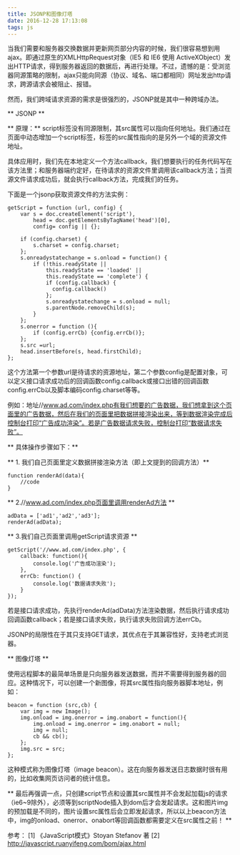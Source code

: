 ```yaml
---
title: JSONP和图像灯塔
date: 2016-12-28 17:13:08
tags: js
---
```


当我们需要和服务器交换数据并更新网页部分内容的时候，我们很容易想到用ajax。即通过原生的XMLHttpRequest对象（IE5 和 IE6 使用 ActiveXObject）发出HTTP请求，得到服务器返回的数据后，再进行处理。不过，遗憾的是：受浏览器同源策略的限制，ajax只能向同源（协议、域名、端口都相同）网址发出http请求，跨源请求会被阻止、报错。

<!-- more -->

然而，我们跨域请求资源的需求是很强烈的，JSONP就是其中一种跨域办法。

** JSONP **

** 原理：** script标签没有同源限制，其src属性可以指向任何地址。我们通过在页面中动态增加一个script标签，标签的src属性指向的是另外一个域的资源文件地址。

具体应用时，我们先在本地定义一个方法callback，我们想要执行的任务代码写在该方法里；和服务器端约定好，在待请求的资源文件里调用该callback方法；当资源文件请求成功后，就会执行callback方法，完成我们的任务。

下面是一个jsonp获取资源文件的方法实例：
```
getScript = function (url, config) {
    var s = doc.createElement('script'),
        head = doc.getElementsByTagName('head')[0],
        config= config || {};

    if (config.charset) {
        s.charset = config.charset;
    };
    s.onreadystatechange = s.onload = function() {
        if (!this.readyState || 
            this.readyState == 'loaded' || 
            this.readyState == 'complete') {
            if (config.callback) {
              config.callback()
            };
            s.onreadystatechange = s.onload = null;
            s.parentNode.removeChild(s);
        }
    };
    s.onerror = function (){
        if (config.errCb) {config.errCb()};
    };
    s.src =url;
    head.insertBefore(s, head.firstChild);
};
```

这个方法第一个参数url是待请求的资源地址，第二个参数config是配置对象，可以定义接口请求成功后的回调函数config.callback或接口出错的回调函数config.errCb以及脚本编码config.charset等等。

例如：地址//www.ad.com/index.php有我们想要的广告数据，我们想拿到这个页面里的广告数据，然后在我们的页面里把数据拼接渲染出来，等到数据渲染完成后控制台打印“广告成功渲染”。若是广告数据请求失败，控制台打印“数据请求失败”。

** 具体操作步骤如下：**

** 1. 我们自己页面里定义数据拼接渲染方法（即上文提到的回调方法）**
```
function renderAd(data){
    //code
}
```

** 2.//www.ad.com/index.php页面里调用renderAd方法 **
```
adData = ['ad1','ad2','ad3'];
renderAd(adData);
```

** 3.我们自己页面里调用getScript请求资源 **
```
getScript('//www.ad.com/index.php', {
    callback: function(){
        console.log('广告成功渲染');
    },
    errCb: function() {
        console.log('数据请求失败');
    }
});
```

若是接口请求成功，先执行renderAd(adData)方法渲染数据，然后执行请求成功回调函数callback；若是接口请求失败，执行请求失败回调方法errCb。

JSONP的局限性在于其只支持GET请求，其优点在于其兼容性好，支持老式浏览器。

** 图像灯塔 **

使用远程脚本的最简单场景是只向服务器发送数据，而并不需要得到服务器的回应。这种情况下，可以创建一个新图像，将其src属性指向服务器脚本地址，例如：
```
beacon = function (src,cb) {
    var img = new Image();
    img.onload = img.onerror = img.onabort = function(){
        img.onload = img.onerror = img.onabort = null;
        img = null;
        cb && cb();
    };
    img.src = src;
};
```
这种模式称为图像灯塔（image beacon）。这在向服务器发送日志数据时很有用的，比如收集网页访问者的统计信息。

** 最后再强调一点，只创建script节点和设置其src属性并不会发起加载js的请求（ie6~9除外），必须等到scriptNode插入到dom后才会发起请求。这和图片img的预加载是不同的，图片设置src属性后会立即发起请求，所以以上beacon方法中，img的onload、onerror、onabort等回调函数都需要定义在src属性之前！ ** 

参考：
[1] 《JavaScript模式》Stoyan Stefanov 著
[2] http://javascript.ruanyifeng.com/bom/ajax.html




